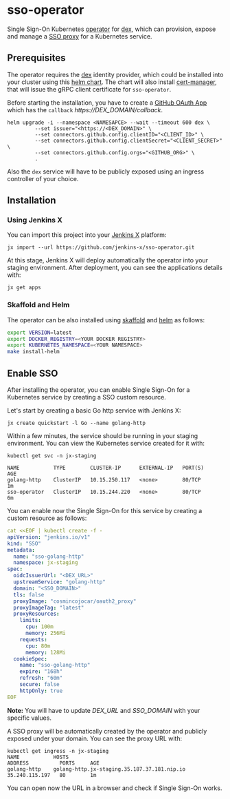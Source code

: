 # sso-operator

Single Sign-On Kubernetes [operator](https://coreos.com/operators/) for [dex](https://github.com/coreos/dex), which can provision, expose and manage a [SSO proxy](https://github.com/bitly/oauth2_proxy) for a Kubernetes service. 

## Prerequisites

The operator requires the [dex](https://github.com/coreos/dex) identity provider, which could be installed into your cluster using this [helm chart](https://github.com/jenkins-x/dex/tree/master/charts/dex).
The chart will also install [cert-manager](https://github.com/jetstack/cert-manager), that will issue the gRPC client certificate for `sso-operator`.

Before starting the installation, you have to create a [GitHub OAuth App](https://github.com/settings/applications/new) which has the `callback` *https://DEX_DOMAIN/callback*.

```
helm upgrade -i --namespace <NAMESAPCE> --wait --timeout 600 dex \
         --set issuer="<https://<DEX_DOMAIN>" \
         --set connectors.github.config.clientID="<CLIENT_ID>" \
         --set connectors.github.config.clientSecret="<CLIENT_SECRET>" \
         --set connectors.github.config.orgs="<GITHUB_ORG>" \
         .
```

Also the `dex` service will have to be publicly exposed using an ingress controller of your choice.

## Installation

### Using Jenkins X

You can import this project into your [Jenkins X](https://jenkins-x.io/) platform:

```
jx import --url https://github.com/jenkins-x/sso-operator.git
```

At this stage, Jenkins X will deploy automatically the operator into your staging environment. After deployment, you can see the applications details with:

```
jx get apps
```

### Skaffold and Helm 

The operator can be also  installed using [skaffold](https://github.com/GoogleContainerTools/skaffold) and [helm](https://github.com/helm/helm) as follows:

```bash
export VERSION=latest
export DOCKER_REGISTRY=<YOUR DOCKER REGISTRY>
export KUBERNETES_NAMESPACE=<YOUR NAMESPACE>
make install-helm
```

## Enable SSO

After installing the operator, you can enable Single Sign-On for a Kubernetes service by creating a SSO custom resource. 

Let's start by creating a basic Go http service with Jenkins X:

```
jx create quickstart -l Go --name golang-http
```

Within a few minutes, the service should be running in your staging environment. You can view the Kubernetes service created for it with:

```
kubectl get svc -n jx-staging

NAME           TYPE        CLUSTER-IP      EXTERNAL-IP   PORT(S)           AGE
golang-http    ClusterIP   10.15.250.117   <none>        80/TCP            1m
sso-operator   ClusterIP   10.15.244.220   <none>        80/TCP            6m
```

You can enable now the Single Sign-On for this service by creating a custom resource as follows:

```yaml
cat <<EOF | kubectl create -f -
apiVersion: "jenkins.io/v1"
kind: "SSO"
metadata:
  name: "sso-golang-http"
  namespace: jx-staging
spec:
  oidcIssuerUrl: "<DEX_URL>"
  upstreamService: "golang-http"
  domain: "<SSO_DOMAIN>"
  tls: false
  proxyImage: "cosmincojocar/oauth2_proxy"
  proxyImageTag: "latest"
  proxyResources:
    limits:
      cpu: 100m
      memory: 256Mi
    requests:
      cpu: 80m
      memory: 128Mi
  cookieSpec:
    name: "sso-golang-http"
    expire: "168h"
    refresh: "60m"
    secure: false
    httpOnly: true
EOF
```

__Note:__ You will have to update *DEX_URL* and *SSO_DOMAIN* with your specific values.

A SSO proxy will be automatically created by the operator and publicly exposed under your domain. You can see the proxy URL with:

```
kubectl get ingress -n jx-staging
NAME           HOSTS                                                                     ADDRESS          PORTS     AGE
golang-http    golang-http.jx-staging.35.187.37.181.nip.io                               35.240.115.197   80        1m
```

You can open now the URL in a browser and check if Single Sign-On works.
